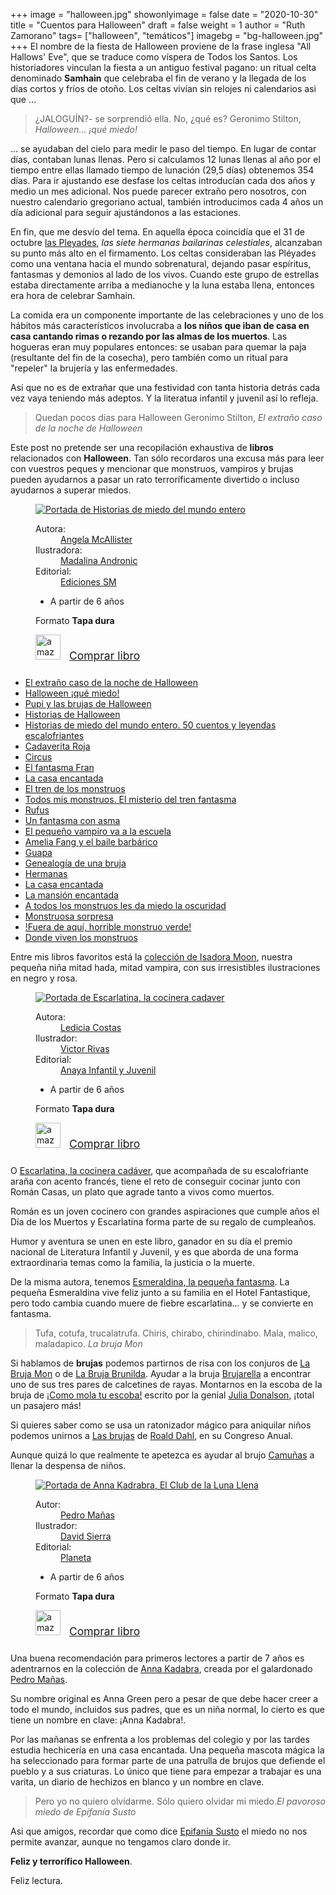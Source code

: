 +++
image = "halloween.jpg"
showonlyimage = false
date = "2020-10-30"
title = "Cuentos para Halloween"
draft = false
weight = 1
author = "Ruth Zamorano"
tags= ["halloween", "temáticos"]
imagebg = "bg-halloween.jpg"
+++
El nombre de la fiesta de Halloween proviene de la frase inglesa  "All Hallows' Eve", que se traduce como víspera de Todos los Santos. 
Los historiadores vinculan la fiesta a un antiguo festival pagano: un ritual celta denominado **Samhain** que celebraba el fin de verano y la llegada de los días cortos y fríos de otoño. 
Los celtas vivían sin relojes ni calendarios asi que ...
<!--more-->

>¿JALOGUÍN?- se sorprendió ella. No, ¿qué es? 
<span>Geronimo Stilton, 
<cite>Halloween... ¡qué miedo!</cite></span>

... se ayudaban del cielo para medir le paso del tiempo.  En lugar de contar días, contaban lunas llenas. Pero si calculamos 12 lunas llenas al año por el tiempo entre ellas llamado tiempo de lunación (29,5 días) obtenemos 354 días. Para ir ajustando ese desfase los celtas introducían cada dos años y medio un mes adicional.  Nos puede parecer extraño pero nosotros, con nuestro calendario gregoriano actual, también introducimos cada 4 años un día adicional para seguir ajustándonos a las estaciones.
  
En fin, que me desvío del tema. En aquella época coincidía que el 31 de octubre [las Pleyades](https://apod.nasa.gov/apod/ap021201.html), *las siete hermanas bailarinas celestiales*, alcanzaban su punto más alto en el firmamento. Los celtas consideraban las Pléyades como una ventana hacia el mundo sobrenatural, dejando pasar espíritus, fantasmas y demonios al lado de los vivos. Cuando este grupo de estrellas estaba directamente arriba a medianoche y la luna estaba llena, entonces era hora de celebrar Samhain.

La comida era un componente importante de las celebraciones y uno de los hábitos más característicos involucraba a **los niños que iban de casa en casa cantando rimas o rezando por las almas de los muertos**.
Las hogueras eran muy populares entonces: se usaban para quemar la paja (resultante del fin de la cosecha), pero también como un ritual para "repeler" la brujería y las enfermedades.

Asi que no es de extrañar que una festividad con tanta historia detrás cada vez vaya teniendo más adeptos. Y la literatua infantil y juvenil así lo refleja. 

>Quedan pocos días para Halloween 
<span>Geronimo Stilton, 
<cite>El extraño caso de la noche de Halloween</cite></span>

Este post no pretende ser una recopilación exhaustiva de **libros** relacionados con **Halloween**. Tan sólo recordaros una excusa más para leer con vuestros peques y mencionar que monstruos, vampiros y brujas pueden ayudarnos a pasar un rato terroríficamente divertido o incluso ayudarnos a superar miedos.


<aside class="right">
    <figure class="book">
         <div class="book-cover">                      
    		<a href="https://miboky.es/libros/informacion/Historias-de-miedo-del-mundo-entero%3A-5o-cuentos-y-leyendas-escalofriantes-_-2411">
    <img src="https://m.media-amazon.com/images/I/51btzCsklPL.jpg" alt="Portada de Historias de miedo del mundo entero"></a></div>   
			<div class="bookDataBox">
                <dl class="bookData">
                    <dt>Autora:</dt>
                    <dd><a href="https://miboky.es/busqueda/libros?creatorOrPublisher=Autores%3AMcAllister%2C+Angela">Angela McAllister</a>  
                    </dd>
                    <dt>Ilustradora:</dt>
                    <dd><a href="https://miboky.es/busqueda/libros?creatorOrPublisher=Autores%3AAndronic%2C+Madalina">Madalina Andronic</a>                              
                    </dd>
                    <dt>Editorial:</dt>
                    <dd>
                        <a href="https://miboky.es/busqueda/libros?creatorOrPublisher=Editoriales%3AEDICIONES+SM">
                        Ediciones SM
                        </a>
                    </dd>
                </dl>
                <div class="filters">                               
			    <ul class="filters horizontal">
			        <li><span class="icon-age9  "></span>A partir de 6 años</li>
			    </ul>
			    <p>Formato <strong>Tapa dura</strong></p>
			     <div style="padding-bottom: 10px">
                        <img src="/assets/amazon-logo.jpeg" alt="amazon" style="height: 40px; padding-right: 10px">
                        <a href="https://www.amazon.es/dp/8413184045?tag=mibokyes-21&linkCode=osi&th=1&psc=1" target="_blank" style="font-size: 1.25em">Comprar libro</a>
                    </div>
                </div><!--// filters -->
            </div>
    </figure>
</aside>


* [El extraño caso de la noche de Halloween](https://miboky.es/libros/informacion/El-extra%C3%B1o-caso-de-la-noche-de-Halloween-_-2405)
* [Halloween ¡qué miedo!](https://miboky.es/libros/informacion/Stilton%3A-halloween...%C2%A1que-miedo%21-_-1256)
* [Pupi y las brujas de Halloween](https://miboky.es/libros/informacion/Pupi-y-las-brujas-de-Halloween-_-1245)
* [Historias de Halloween](https://miboky.es/libros/informacion/Historias-de-Halloween-_-1257)
* [Historias de miedo del mundo entero. 50 cuentos y leyendas escalofriantes](https://miboky.es/libros/informacion/Historias-de-miedo-del-mundo-entero%3A-5o-cuentos-y-leyendas-escalofriantes-_-2411)
* [Cadaverita Roja](https://miboky.es/libros/informacion/Cadavercita-Roja-_-1382)
* [Circus](https://miboky.es/libros/informacion/circus-_-1321)
* [El fantasma Fran](https://miboky.es/libros/informacion/El-fantasma-Fran-_-1117)
* [La casa encantada](https://miboky.es/bookCollections/show?bookCollectionId=1236)
* [El tren de los monstruos](https://miboky.es/libros/informacion/El-tren-de-los-monstruos.-Cuento-para-leer-a-oscuras-_-1617)
* [Todos mis monstruos. El misterio del tren fantasma](https://miboky.es/libros/informacion/Todos-mis-monstruos-1.-El-misterio-del-tren-fantasma.-_-1255)
* [Rufus](https://miboky.es/libros/informacion/Rufus%2C-el-murci%C3%A9lago-que-adoraba-los-colores-_-1253)
* [Un fantasma con asma](https://miboky.es/libros/informacion/Un-fantasma-con-asma-_-514)
* [El pequeño vampiro va a la escuela](https://miboky.es/libros/informacion/Peque%C3%B1o-vampiro-va-a-la-escuela-_-1323)
* [Amelia Fang y el baile barbárico](https://miboky.es/libros/informacion/Amelia-Fang-y-el-baile-barb%C3%A1rico--_-1324)
* [Guapa](https://miboky.es/libros/informacion/Guapa-_-1249) 
* [Genealogía de una bruja](https://miboky.es/libros/informacion/Genealog%C3%ADa-de-una-bruja-_-1258)
* [Hermanas](https://miboky.es/libros/informacion/Hermanas-_-1325)  
* [La casa encantada](https://miboky.es/libros/informacion/La-casa-encantada_-_-2012)
* [La mansión encantada](https://miboky.es/libros/informacion/La-mansi%C3%B3n-del-miedo-_-1132) 
* [A todos los monstruos les da miedo la oscuridad](https://miboky.es/libros/informacion/A-todos-los-monstruos-les-da-miedo-la-oscuridad-_-1003)
* [Monstruosa sorpresa](https://miboky.es/libros/informacion/Monstruosa-sorpresa-_-1238)
* [!Fuera de aquí, horrible monstruo verde!](https://miboky.es/libros/informacion/%C2%A1Fuera-de-aqu%C3%AD%2C-horrible-monstruo-verde%21-_-1684)
* [Donde viven los monstruos](https://miboky.es/libros/informacion/Donde-viven-los-monstruos-_-195)   


Entre mis libros favoritos está la [colección de Isadora Moon](https://miboky.es/busqueda/libros?creatorOrPublisher=Autores%3AHarriet+Muncaster), nuestra pequeña niña mitad hada, mitad vampira, con sus irresistibles ilustraciones en negro y rosa. 


<aside class="right">
    <figure class="book">
         <div class="book-cover">                      
    		<a href="https://miboky.es/libros/informacion/Escarlatina%2C-la-cocinera-cadaver-_-1329">
    <img src="https://images-eu.ssl-images-amazon.com/images/I/61-PKi%2BV3XL.jpg" alt="Portada de Escarlatina, la cocinera cadaver"></a></div>   
			<div class="bookDataBox">
                <dl class="bookData">
                    <dt>Autora:</dt>
                    <dd><a href="https://miboky.es/busqueda/libros?creatorOrPublisher=Autores%3ALedicia+Costas">Ledicia Costas</a>  
                    </dd>
                    <dt>Ilustrador:</dt>
                    <dd><a href="https://miboky.es/busqueda/libros?creatorOrPublisher=Ilustradores%3AV%C3%ADctor+Rivas">Victor Rivas</a>                              
                    </dd>
                    <dt>Editorial:</dt>
                    <dd>
                        <a href="https://miboky.es/busqueda/libros?creatorOrPublisher=Editoriales%3AAnaya+Infantil+y+Juvenil">
                            Anaya Infantil y Juvenil
                        </a>
                    </dd>
                </dl>
                <div class="filters">                               
			    <ul class="filters horizontal">
			        <li><span class="icon-age9"></span>A partir de 6 años</li>
			    </ul>
			    <p>Formato <strong>Tapa dura</strong></p>
			     <div style="padding-bottom: 10px">
                        <img src="/assets/amazon-logo.jpeg" alt="amazon" style="height: 40px; padding-right: 10px">
                        <a href="https://www.amazon.es/Escarlatina-Cocinera-Cad%C3%A1ver-Literatura-Infantil/dp/8469808958?SubscriptionId=AKIAJIIJ3YH2A2K7Z5SQ&tag=mibokyes-21&linkCode=xm2&camp=2025&creative=165953&creativeASIN=8469808958" target="_blank" style="font-size: 1.25em">Comprar libro</a>
                    </div>
                </div><!--// filters -->
            </div>
    </figure>
</aside>

O [Escarlatina, la cocinera cadáver](https://miboky.es/libros/informacion/Escarlatina%2C-la-cocinera-cadaver-_-1329), que acompañada de su escalofriante araña con acento francés, tiene el reto de conseguir cocinar junto con Román Casas, un plato que agrade tanto a vivos como muertos.  

Román es un joven cocinero con grandes aspiraciones que cumple años el Día de los Muertos y Escarlatina forma parte de su regalo de cumpleaños. 

Humor y aventura se unen en este libro, ganador en su día el premio nacional de Literatura Infantil y Juvenil,  y es que aborda de una forma extraordinaria temas como la familia, la justicia o la muerte.

De la misma autora, tenemos [Esmeraldina, la pequeña fantasma](https://miboky.es/libros/informacion/Esmeraldina%2C-la-peque%C3%B1a-fantasma-_-1327). La pequeña Esmeraldina vive feliz junto a su familia en el Hotel Fantastique, pero todo cambia cuando muere de fiebre escarlatina... y se convierte en fantasma.

>Tufa, cotufa, trucalatrufa. Chiris, chirabo, chirindinabo. Mala, malico, maladapico.
<span><cite>La bruja Mon</cite> </span>

Si hablamos de **brujas** podemos partirnos de risa con los conjuros de [La Bruja Mon](https://miboky.es/libros/informacion/La-bruja-Mon-_-1670) o de [La Bruja Brunilda](https://miboky.es/busqueda/libros?creatorOrPublisher=Autores%3AValerie+Thomas). Ayudar a la bruja [Brujarella](https://miboky.es/libros/informacion/Brujarella-_-1326) a encontrar uno de sus tres pares de calcetines de rayas. Montarnos en la escoba de la bruja de [¡Como mola tu escoba!](https://miboky.es/libros/informacion/%C2%A1C%C3%B3mo-mola-tu-escoba%21-_-60) escrito por la genial [Julia Donalson](https://miboky.es/busqueda/libros?creatorOrPublisher=Autores%3AJulia+Donaldson), ¡total un pasajero más!

Si quieres saber como se usa un ratonizador mágico para aniquilar niños podemos unirnos a [Las brujas](https://miboky.es/libros/informacion/Las-brujas-_-1244) de  [Roald Dahl](https://miboky.es/busqueda/libros?creatorOrPublisher=Autores%3ARoald+Dahl), en su Congreso Anual.

Aunque quizá lo que realmente te apetezca es ayudar al brujo [Camuñas](https://miboky.es/libros/informacion/Camu%C3%B1as-_-951) a llenar la despensa de niños. 

<aside class="left">
    <figure class="book">
         <div class="book-cover">                      
    		<a href="https://miboky.es/libros/informacion/Anna-Kadabra.-El-Club-de-la-Luna-Llena-_-2410">
    <img src="https://m.media-amazon.com/images/I/516PV-9EdxL.jpg" alt="Portada de Anna Kadrabra, El Club de la Luna Llena"></a></div>   
			<div class="bookDataBox">
                <dl class="bookData">
                    <dt>Autor:</dt>
                    <dd><a href="https://miboky.es/busqueda/libros?creatorOrPublisher=Autores%3APedro+Ma%C3%B1as">Pedro Mañas</a>  
                    </dd>
                    <dt>Ilustrador:</dt>
                    <dd><a href="https://miboky.es/busqueda/libros?creatorOrPublisher=Autores%3ADavid+Sierra">David Sierra</a>                              
                    </dd>
                    <dt>Editorial:</dt>
                    <dd>
                        <a href="https://miboky.es/busqueda/libros?creatorOrPublisher=Editoriales%3APlaneta">
                            Planeta
                        </a>
                    </dd>
                </dl>
                <div class="filters">                               
			    <ul class="filters horizontal">
			        <li><span class="icon-age9"></span>A partir de 6 años</li>
			    </ul>
			    <p>Formato <strong>Tapa dura</strong></p>
			     <div style="padding-bottom: 10px">
                        <img src="/assets/amazon-logo.jpeg" alt="amazon" style="height: 40px; padding-right: 10px">
                        <a href="https://www.amazon.es/dp/8408223232?tag=mibokyes-21&linkCode=osi&th=1&psc=1" target="_blank" style="font-size: 1.25em">Comprar libro</a>
                    </div>
                </div><!--// filters -->
            </div>
    </figure>
</aside>




 Una buena recomendación para primeros lectores a partir de 7 años es adentrarnos en la colección de [Anna Kadabra](https://miboky.es/libros/informacion/Anna-Kadabra.-El-Club-de-la-Luna-Llena-_-2410), creada por el galardonado [Pedro Mañas](https://miboky.es/busqueda/libros?creatorOrPublisher=Autores%3APedro+Ma%C3%B1as).  
 
 Su nombre original es Anna Green pero a pesar de que debe hacer creer a todo el mundo, incluidos sus padres, que es un niña normal, lo cierto es que tiene un nombre en clave: ¡Anna Kadabra!.  
 
 Por las mañanas se enfrenta a los problemas del colegio y por las tardes estudia hechicería en una casa encantada. Una pequeña mascota mágica la ha seleccionado para formar parte de una patrulla de brujos que defiende el pueblo y a sus criaturas. Lo único que tiene para empezar a trabajar es una varita, un diario de hechizos en blanco y un nombre en clave. 

>Pero yo no quiero olvidarme. Sólo quiero olvidar mi miedo.<span><cite>El pavoroso miedo de Epifanía Susto</cite> </span>

Asi que amigos, recordar que como dice [Epifanía Susto](https://miboky.es/libros/informacion/El-Pavoroso-Miedo-De-Epifan%C3%ADa-Susto-_-2412) el miedo no nos permite avanzar, aunque no tengamos claro donde ir. 

**Feliz y terrorífico Halloween**. 

Feliz lectura.

